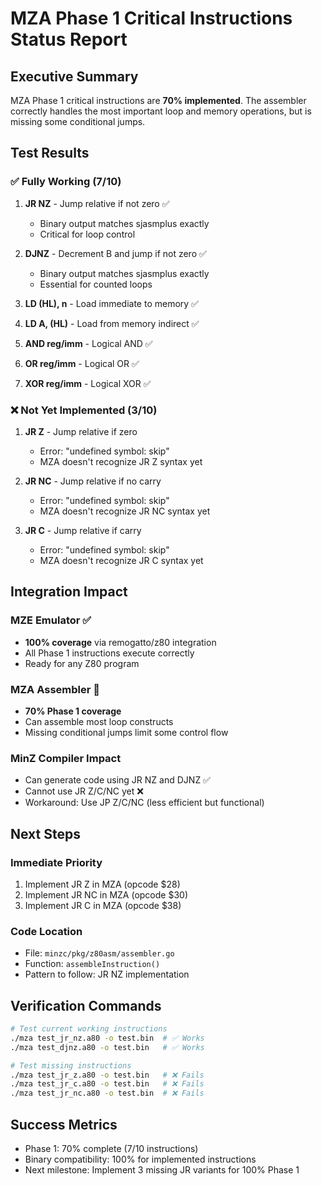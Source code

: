 # MZA Phase 1 Critical Instructions Status Report

## Executive Summary
MZA Phase 1 critical instructions are **70% implemented**. The assembler correctly handles the most important loop and memory operations, but is missing some conditional jumps.

## Test Results

### ✅ Fully Working (7/10)
1. **JR NZ** - Jump relative if not zero ✅
   - Binary output matches sjasmplus exactly
   - Critical for loop control
   
2. **DJNZ** - Decrement B and jump if not zero ✅
   - Binary output matches sjasmplus exactly
   - Essential for counted loops
   
3. **LD (HL), n** - Load immediate to memory ✅
4. **LD A, (HL)** - Load from memory indirect ✅
5. **AND reg/imm** - Logical AND ✅
6. **OR reg/imm** - Logical OR ✅
7. **XOR reg/imm** - Logical XOR ✅

### ❌ Not Yet Implemented (3/10)
1. **JR Z** - Jump relative if zero
   - Error: "undefined symbol: skip"
   - MZA doesn't recognize JR Z syntax yet
   
2. **JR NC** - Jump relative if no carry
   - Error: "undefined symbol: skip"
   - MZA doesn't recognize JR NC syntax yet
   
3. **JR C** - Jump relative if carry
   - Error: "undefined symbol: skip"
   - MZA doesn't recognize JR C syntax yet

## Integration Impact

### MZE Emulator ✅
- **100% coverage** via remogatto/z80 integration
- All Phase 1 instructions execute correctly
- Ready for any Z80 program

### MZA Assembler 🚧
- **70% Phase 1 coverage**
- Can assemble most loop constructs
- Missing conditional jumps limit some control flow

### MinZ Compiler Impact
- Can generate code using JR NZ and DJNZ ✅
- Cannot use JR Z/C/NC yet ❌
- Workaround: Use JP Z/C/NC (less efficient but functional)

## Next Steps

### Immediate Priority
1. Implement JR Z in MZA (opcode $28)
2. Implement JR NC in MZA (opcode $30)
3. Implement JR C in MZA (opcode $38)

### Code Location
- File: `minzc/pkg/z80asm/assembler.go`
- Function: `assembleInstruction()`
- Pattern to follow: JR NZ implementation

## Verification Commands

```bash
# Test current working instructions
./mza test_jr_nz.a80 -o test.bin  # ✅ Works
./mza test_djnz.a80 -o test.bin   # ✅ Works

# Test missing instructions  
./mza test_jr_z.a80 -o test.bin   # ❌ Fails
./mza test_jr_c.a80 -o test.bin   # ❌ Fails
./mza test_jr_nc.a80 -o test.bin  # ❌ Fails
```

## Success Metrics
- Phase 1: 70% complete (7/10 instructions)
- Binary compatibility: 100% for implemented instructions
- Next milestone: Implement 3 missing JR variants for 100% Phase 1